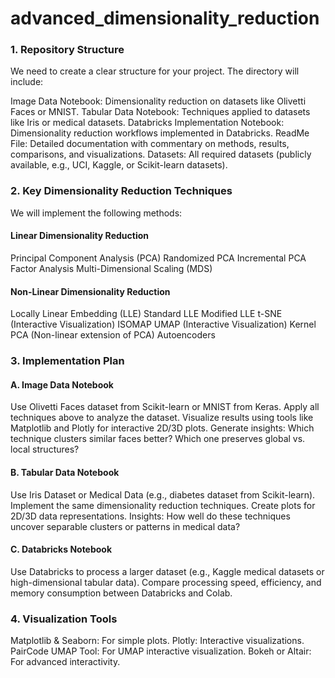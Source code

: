 # advanced_dimensionality_reduction

### 1. Repository Structure
We need to create a clear structure for your project. The directory will include:

Image Data Notebook: Dimensionality reduction on datasets like Olivetti Faces or MNIST.
Tabular Data Notebook: Techniques applied to datasets like Iris or medical datasets.
Databricks Implementation Notebook: Dimensionality reduction workflows implemented in Databricks.
ReadMe File: Detailed documentation with commentary on methods, results, comparisons, and visualizations.
Datasets: All required datasets (publicly available, e.g., UCI, Kaggle, or Scikit-learn datasets).
### 2. Key Dimensionality Reduction Techniques
We will implement the following methods:

#### Linear Dimensionality Reduction
Principal Component Analysis (PCA)
Randomized PCA
Incremental PCA
Factor Analysis
Multi-Dimensional Scaling (MDS)
#### Non-Linear Dimensionality Reduction
Locally Linear Embedding (LLE)
Standard LLE
Modified LLE
t-SNE (Interactive Visualization)
ISOMAP
UMAP (Interactive Visualization)
Kernel PCA (Non-linear extension of PCA)
Autoencoders
### 3. Implementation Plan
#### A. Image Data Notebook
Use Olivetti Faces dataset from Scikit-learn or MNIST from Keras.
Apply all techniques above to analyze the dataset.
Visualize results using tools like Matplotlib and Plotly for interactive 2D/3D plots.
Generate insights:
Which technique clusters similar faces better?
Which one preserves global vs. local structures?
#### B. Tabular Data Notebook
Use Iris Dataset or Medical Data (e.g., diabetes dataset from Scikit-learn).
Implement the same dimensionality reduction techniques.
Create plots for 2D/3D data representations.
Insights:
How well do these techniques uncover separable clusters or patterns in medical data?
#### C. Databricks Notebook
Use Databricks to process a larger dataset (e.g., Kaggle medical datasets or high-dimensional tabular data).
Compare processing speed, efficiency, and memory consumption between Databricks and Colab.
### 4. Visualization Tools
Matplotlib & Seaborn: For simple plots.
Plotly: Interactive visualizations.
PairCode UMAP Tool: For UMAP interactive visualization.
Bokeh or Altair: For advanced interactivity.


